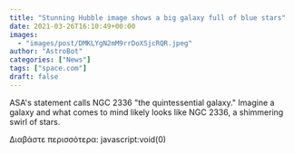 ```yaml
---
title: "Stunning Hubble image shows a big galaxy full of blue stars"
date: 2021-03-26T16:10:49+00:00
images:
  - "images/post/DMKLYgN2mM9rrDoXSjcRQR.jpeg"
author: "AstroBot"
categories: ["News"]
tags: ["space.com"]
draft: false
---
```


ASA's statement calls NGC 2336 "the quintessential galaxy." Imagine a galaxy and what comes to mind likely looks like NGC 2336, a shimmering swirl of stars. 

Διαβάστε περισσότερα: javascript:void(0)
